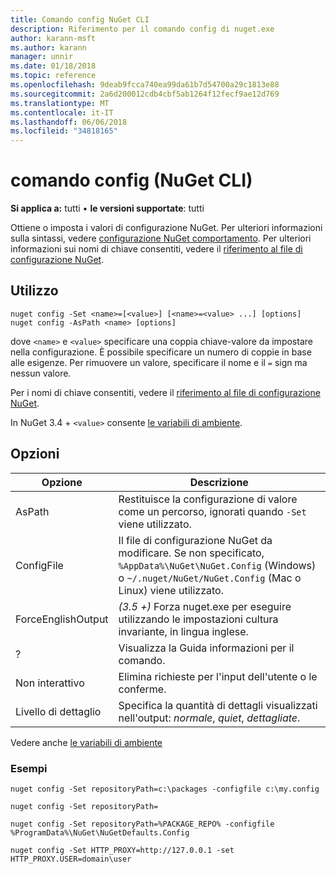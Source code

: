 ```yaml
---
title: Comando config NuGet CLI
description: Riferimento per il comando config di nuget.exe
author: karann-msft
ms.author: karann
manager: unnir
ms.date: 01/18/2018
ms.topic: reference
ms.openlocfilehash: 9deab9fcca740ea99da61b7d54700a29c1813e88
ms.sourcegitcommit: 2a6d200012cdb4cbf5ab1264f12fecf9ae12d769
ms.translationtype: MT
ms.contentlocale: it-IT
ms.lasthandoff: 06/06/2018
ms.locfileid: "34818165"
---
```

# <a name="config-command-nuget-cli"></a>comando config (NuGet CLI)

**Si applica a:** tutti &bullet; **le versioni supportate**: tutti

Ottiene o imposta i valori di configurazione NuGet. Per ulteriori informazioni sulla sintassi, vedere [configurazione NuGet comportamento](../consume-packages/configuring-nuget-behavior.md). Per ulteriori informazioni sui nomi di chiave consentiti, vedere il [riferimento al file di configurazione NuGet](../reference/nuget-config-file.md).

## <a name="usage"></a>Utilizzo

```cli
nuget config -Set <name>=[<value>] [<name>=<value> ...] [options]
nuget config -AsPath <name> [options]
```

dove `<name>` e `<value>` specificare una coppia chiave-valore da impostare nella configurazione. È possibile specificare un numero di coppie in base alle esigenze. Per rimuovere un valore, specificare il nome e il `=` sign ma nessun valore.

Per i nomi di chiave consentiti, vedere il [riferimento al file di configurazione NuGet](../reference/nuget-config-file.md).

In NuGet 3.4 + `<value>` consente [le variabili di ambiente](cli-ref-environment-variables.md).

## <a name="options"></a>Opzioni

| Opzione | Descrizione |
| --- | --- |
| AsPath | Restituisce la configurazione di valore come un percorso, ignorati quando `-Set` viene utilizzato. |
| ConfigFile | Il file di configurazione NuGet da modificare. Se non specificato, `%AppData%\NuGet\NuGet.Config` (Windows) o `~/.nuget/NuGet/NuGet.Config` (Mac o Linux) viene utilizzato.|
| ForceEnglishOutput | *(3.5 +)*  Forza nuget.exe per eseguire utilizzando le impostazioni cultura invariante, in lingua inglese. |
| ? | Visualizza la Guida informazioni per il comando. |
| Non interattivo | Elimina richieste per l'input dell'utente o le conferme. |
| Livello di dettaglio | Specifica la quantità di dettagli visualizzati nell'output: *normale*, *quiet*, *dettagliate*. |

Vedere anche [le variabili di ambiente](cli-ref-environment-variables.md)

### <a name="examples"></a>Esempi

```cli
nuget config -Set repositoryPath=c:\packages -configfile c:\my.config

nuget config -Set repositoryPath=

nuget config -Set repositoryPath=%PACKAGE_REPO% -configfile %ProgramData%\NuGet\NuGetDefaults.Config

nuget config -Set HTTP_PROXY=http://127.0.0.1 -set HTTP_PROXY.USER=domain\user
```
